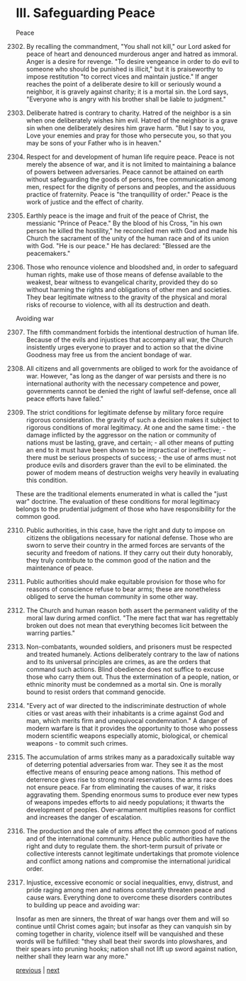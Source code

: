 # III. Safeguarding Peace

Peace

2302. By recalling the commandment, "You shall not kill," our Lord asked for peace of heart and denounced murderous anger and hatred as immoral. Anger is a desire for revenge. "To desire vengeance in order to do evil to someone who should be punished is illicit," but it is praiseworthy to impose restitution "to correct vices and maintain justice." If anger reaches the point of a deliberate desire to kill or seriously wound a neighbor, it is gravely against charity; it is a mortal sin. the Lord says, "Everyone who is angry with his brother shall be liable to judgment."

2303. Deliberate hatred is contrary to charity. Hatred of the neighbor is a sin when one deliberately wishes him evil. Hatred of the neighbor is a grave sin when one deliberately desires him grave harm. "But I say to you, Love your enemies and pray for those who persecute you, so that you may be sons of your Father who is in heaven."

2304. Respect for and development of human life require peace. Peace is not merely the absence of war, and it is not limited to maintaining a balance of powers between adversaries. Peace cannot be attained on earth without safeguarding the goods of persons, free communication among men, respect for the dignity of persons and peoples, and the assiduous practice of fraternity. Peace is "the tranquillity of order." Peace is the work of justice and the effect of charity.

2305. Earthly peace is the image and fruit of the peace of Christ, the messianic "Prince of Peace." By the blood of his Cross, "in his own person he killed the hostility," he reconciled men with God and made his Church the sacrament of the unity of the human race and of its union with God. "He is our peace." He has declared: "Blessed are the peacemakers."

2306. Those who renounce violence and bloodshed and, in order to safeguard human rights, make use of those means of defense available to the weakest, bear witness to evangelical charity, provided they do so without harming the rights and obligations of other men and societies. They bear legitimate witness to the gravity of the physical and moral risks of recourse to violence, with all its destruction and death.

Avoiding war

2307. The fifth commandment forbids the intentional destruction of human life. Because of the evils and injustices that accompany all war, the Church insistently urges everyone to prayer and to action so that the divine Goodness may free us from the ancient bondage of war.

2308. All citizens and all governments are obliged to work for the avoidance of war. However, "as long as the danger of war persists and there is no international authority with the necessary competence and power, governments cannot be denied the right of lawful self-defense, once all peace efforts have failed."

2309. The strict conditions for legitimate defense by military force require rigorous consideration. the gravity of such a decision makes it subject to rigorous conditions of moral legitimacy. At one and the same time: - the damage inflicted by the aggressor on the nation or community of nations must be lasting, grave, and certain; - all other means of putting an end to it must have been shown to be impractical or ineffective; - there must be serious prospects of success; - the use of arms must not produce evils and disorders graver than the evil to be eliminated. the power of modem means of destruction weighs very heavily in evaluating this condition.

These are the traditional elements enumerated in what is called the "just war" doctrine. The evaluation of these conditions for moral legitimacy belongs to the prudential judgment of those who have responsibility for the common good.

2310. Public authorities, in this case, have the right and duty to impose on citizens the obligations necessary for national defense. Those who are sworn to serve their country in the armed forces are servants of the security and freedom of nations. If they carry out their duty honorably, they truly contribute to the common good of the nation and the maintenance of peace.

2311. Public authorities should make equitable provision for those who for reasons of conscience refuse to bear arms; these are nonetheless obliged to serve the human community in some other way.

2312. The Church and human reason both assert the permanent validity of the moral law during armed conflict. "The mere fact that war has regrettably broken out does not mean that everything becomes licit between the warring parties."

2313. Non-combatants, wounded soldiers, and prisoners must be respected and treated humanely. Actions deliberately contrary to the law of nations and to its universal principles are crimes, as are the orders that command such actions. Blind obedience does not suffice to excuse those who carry them out. Thus the extermination of a people, nation, or ethnic minority must be condemned as a mortal sin. One is morally bound to resist orders that command genocide.

2314. "Every act of war directed to the indiscriminate destruction of whole cities or vast areas with their inhabitants is a crime against God and man, which merits firm and unequivocal condemnation." A danger of modern warfare is that it provides the opportunity to those who possess modern scientific weapons especially atomic, biological, or chemical weapons - to commit such crimes.

2315. The accumulation of arms strikes many as a paradoxically suitable way of deterring potential adversaries from war. They see it as the most effective means of ensuring peace among nations. This method of deterrence gives rise to strong moral reservations. the arms race does not ensure peace. Far from eliminating the causes of war, it risks aggravating them. Spending enormous sums to produce ever new types of weapons impedes efforts to aid needy populations; it thwarts the development of peoples. Over-armament multiplies reasons for conflict and increases the danger of escalation.

2316. The production and the sale of arms affect the common good of nations and of the international community. Hence public authorities have the right and duty to regulate them. the short-term pursuit of private or collective interests cannot legitimate undertakings that promote violence and conflict among nations and compromise the international juridical order.

2317. Injustice, excessive economic or social inequalities, envy, distrust, and pride raging among men and nations constantly threaten peace and cause wars. Everything done to overcome these disorders contributes to building up peace and avoiding war:

Insofar as men are sinners, the threat of war hangs over them and will so continue until Christ comes again; but insofar as they can vanquish sin by coming together in charity, violence itself will be vanquished and these words will be fulfilled: "they shall beat their swords into plowshares, and their spears into pruning hooks; nation shall not lift up sword against nation, neither shall they learn war any more."

[previous](https://github.com/Tenari/non-fiction/blob/master/catechism/__P80.md) | [next](https://github.com/Tenari/non-fiction/blob/master/catechism/__P82.md)